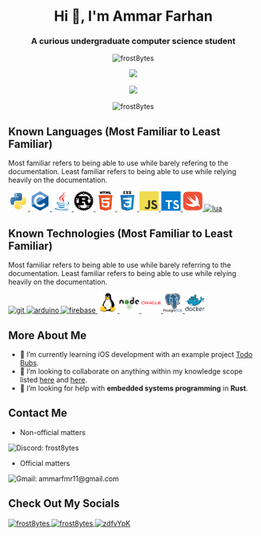 <h1 align="center">Hi 👋, I'm Ammar Farhan</h1>
<h3 align="center">A curious undergraduate computer science student</h3>

<!-- Profile views -->
<p align="center">
  <img src="https://komarev.com/ghpvc/?username=frost8ytes&label=Profile%20views&color=0e75b6&style=flat" alt="frost8ytes" />
</p>

<!-- GitHub Stats -->
<p align="center">
  <a href="https://github.com/anuraghazra/github-readme-stats">
    <img src="https://github-readme-stats.vercel.app/api?username=FROST8ytes&show_icons=true&theme=onedark&count_private=true">
  </a>
</p>

<!-- Top languages -->
<p align="center">
  <a href="https://github.com/anuraghazra/github-readme-stats">
    <img src="https://github-readme-stats.vercel.app/api/top-langs/?username=FROST8ytes&theme=onedark&count_private=true&layout=compact">
  </a>
</p>

<!-- GitHub streak -->
<p align="center">
  <img src="https://github-readme-streak-stats.herokuapp.com/?user=frost8ytes&theme=onedark" alt="frost8ytes" />
</p>

<!-- GitHub trophy showcase -->
<!-- <p align="center">
  <a href="https://github.com/ryo-ma/github-profile-trophy">
    <img src="https://github-profile-trophy.vercel.app/?username=frost8ytes&theme=onedark" alt="frost8ytes" />
  </a>
</p> -->

## Known Languages (Most Familiar to Least Familiar)
Most familiar refers to being able to use while barely refering to the documentation. Least familiar refers to being able to use while relying heavily on the documentation.

<a href="https://www.python.org" target="_blank" rel="noreferrer">
  <img src="https://raw.githubusercontent.com/devicons/devicon/master/icons/python/python-original.svg" alt="python" width="40" height="40"/>
</a> 
<a href="https://www.cprogramming.com/" target="_blank" rel="noreferrer">
  <img src="https://raw.githubusercontent.com/devicons/devicon/master/icons/c/c-original.svg" alt="c" width="40" height="40"/>
</a>
<a href="https://www.java.com" target="_blank" rel="noreferrer">
  <img src="https://raw.githubusercontent.com/devicons/devicon/master/icons/java/java-original.svg" alt="java" width="40" height="40"/>
</a>
<a href="https://www.rust-lang.org" target="_blank" rel="noreferrer">
  <img src="https://raw.githubusercontent.com/devicons/devicon/master/icons/rust/rust-plain.svg" alt="rust" width="40" height="40"/>
</a> 
<a href="https://www.w3.org/html/" target="_blank" rel="noreferrer">
  <img src="https://raw.githubusercontent.com/devicons/devicon/master/icons/html5/html5-original-wordmark.svg" alt="html5" width="40" height="40"/>
</a> 
<a href="https://www.w3schools.com/css/" target="_blank" rel="noreferrer">
  <img src="https://raw.githubusercontent.com/devicons/devicon/master/icons/css3/css3-original-wordmark.svg" alt="css3" width="40" height="40"/>
</a>
<a href="https://developer.mozilla.org/en-US/docs/Web/JavaScript" target="_blank" rel="noreferrer">
  <img src="https://raw.githubusercontent.com/devicons/devicon/master/icons/javascript/javascript-original.svg" alt="javascript" width="40" height="40"/>
</a>
<a href="https://www.typescriptlang.org/" target="_blank" rel="noreferrer">
  <img src="https://raw.githubusercontent.com/devicons/devicon/master/icons/typescript/typescript-original.svg" alt="typescript" width="40" height="40"/>
</a>
<a href="https://www.swift.org/" target="_blank" rel="noreferrer">
  <img src="https://raw.githubusercontent.com/devicons/devicon/master/icons/swift/swift-original.svg" alt="swift" width="40" height="40"/>
</a>
<a href="https://www.lua.org/" target="_blank" rel="noreferrer">
  <img src="https://img.shields.io/badge/lua-%232C2D72.svg?style=for-the-badge&logo=lua&logoColor=white" alt="lua" />
</a>

## Known Technologies (Most Familiar to Least Familiar)
Most familiar refers to being able to use while barely referring to the documentation. Least familiar refers to being able to use while relying heavily on the documentation.

<a href="https://git-scm.com/" target="_blank" rel="noreferrer">
  <img src="https://www.vectorlogo.zone/logos/git-scm/git-scm-icon.svg" alt="git" width="40" height="40"/>
</a> 
<a href="https://www.arduino.cc/" target="_blank" rel="noreferrer">
  <img src="https://cdn.worldvectorlogo.com/logos/arduino-1.svg" alt="arduino" width="40" height="40"/>
</a>
<a href="https://firebase.google.com/" target="_blank" rel="noreferrer">
  <img src="https://www.vectorlogo.zone/logos/firebase/firebase-icon.svg" alt="firebase" width="40" height="40"/>
</a>
<a href="https://www.linux.org/" target="_blank" rel="noreferrer">
  <img src="https://raw.githubusercontent.com/devicons/devicon/master/icons/linux/linux-original.svg" alt="linux" width="40" height="40"/>
</a>
<a href="https://nodejs.org" target="_blank" rel="noreferrer">
  <img src="https://raw.githubusercontent.com/devicons/devicon/master/icons/nodejs/nodejs-original-wordmark.svg" alt="nodejs" width="40" height="40"/>
</a>
<a href="https://www.oracle.com/" target="_blank" rel="noreferrer">
  <img src="https://raw.githubusercontent.com/devicons/devicon/master/icons/oracle/oracle-original.svg" alt="oracle" width="40" height="40"/>
</a>
<a href="https://www.postgresql.org" target="_blank" rel="noreferrer">
  <img src="https://raw.githubusercontent.com/devicons/devicon/master/icons/postgresql/postgresql-original-wordmark.svg" alt="postgresql" width="40" height="40"/>
</a> 
<a href="https://www.docker.com/" target="_blank" rel="noreferrer">
  <img src="https://raw.githubusercontent.com/devicons/devicon/master/icons/docker/docker-original-wordmark.svg" alt="docker" width="40" height="40"/>
</a>

## More About Me
- 🔭 I’m currently learning iOS development with an example project [Todo Bubs](https://github.com/FROST8ytes/todo-bubs).
- 👯 I’m looking to collaborate on anything within my knowledge scope listed [here](#known-languages-most-familiar-to-least-familiar) and [here](#known-technologies-most-familiar-to-least-familiar).
- 🤔 I’m looking for help with **embedded systems programming** in **Rust**.

## Contact Me
- Non-official matters

![Discord: frost8ytes](https://img.shields.io/badge/Discord-%235865F2.svg?style=for-the-badge&logo=discord&logoColor=white "frost8ytes")
- Official matters

![Gmail: ammarfmr11@gmail.com](https://img.shields.io/badge/Gmail-D14836?style=for-the-badge&logo=gmail&logoColor=white "ammarfmr11@gmail.com")

## Check Out My Socials
<p align="left">
<a href="https://www.youtube.com/@FROST8ytes" target="blank">
  <img align="center" src="https://raw.githubusercontent.com/rahuldkjain/github-profile-readme-generator/master/src/images/icons/Social/youtube.svg" alt="frost8ytes" height="30" width="40" />
</a>
<a href="https://www.leetcode.com/frost8ytes" target="blank">
  <img align="center" src="https://raw.githubusercontent.com/rahuldkjain/github-profile-readme-generator/master/src/images/icons/Social/leet-code.svg" alt="frost8ytes" height="30" width="40" />
</a>
<a href="https://discord.gg/zdfvYpK" target="blank">
  <img align="center" src="https://raw.githubusercontent.com/rahuldkjain/github-profile-readme-generator/master/src/images/icons/Social/discord.svg" alt="zdfvYpK" height="30" width="40" />
</a>
</p>
